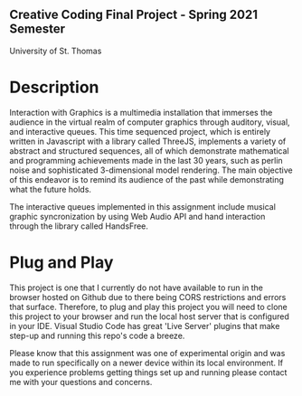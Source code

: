 ## Creative Coding Final Project - Spring 2021 Semester
University of St. Thomas

# Description
 Interaction with Graphics is a multimedia installation that immerses the audience in the virtual 
 realm of computer graphics through auditory, visual, and interactive queues. This time sequenced 
 project, which is entirely written in Javascript with a library called ThreeJS, implements a 
 variety of abstract and structured sequences, all of which demonstrate mathematical and 
 programming achievements made in the last 30 years, such as perlin noise and sophisticated 
 3-dimensional model rendering. The main objective of this endeavor is to remind its audience 
 of the past while demonstrating what the future holds.

The interactive queues implemented in this assignment include musical graphic syncronization
by using Web Audio API and hand interaction through the library called HandsFree. 

# Plug and Play

This project is one that I currently do not have available to run in the browser hosted on Github 
due to there being CORS restrictions and errors that surface. Therefore, to plug and play this project
you will need to clone this project to your browser and run the local host server that is configured
in your IDE. Visual Studio Code has great 'Live Server' plugins that make step-up and running this 
repo's code a breeze. 

Please know that this assignment was one of experimental origin and was made to run specifically on 
a newer device within its local environment. If you experience problems getting things set up and running
please contact me with your questions and concerns. 
